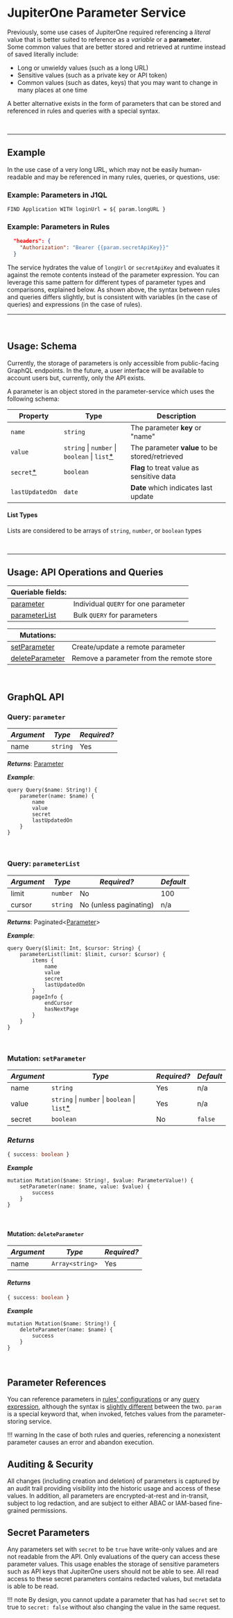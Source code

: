 # JupiterOne Parameter Service

Previously, some use cases of JupiterOne required referencing a *literal* value that is better suited to reference as a *variable* or a **parameter**.  
Some common values that are better stored and retrieved at runtime instead of saved literally include:

 - Long or unwieldy values (such as a long URL)
 - Sensitive values (such as a private key or API token)
 - Common values (such as dates, keys) that you may want to change in many places at one time

 A better alternative exists in the form of parameters that can be stored and referenced in rules and queries with a special syntax.

<br>
<hr>

## Example

In the use case of a very long URL, which may not be easily human-readable and may be referenced in many rules, queries, or questions, use: 

### Example: Parameters in J1QL

```J1QL
FIND Application WITH loginUrl = ${ param.longURL }
```

### Example: Parameters in Rules

```json
  "headers": {
    "Authorization": "Bearer {{param.secretApiKey}}"
  }
```

The service hydrates the value of `longUrl` or `secretApiKey` and evaluates it against the 
remote contents instead of the parameter expression. You can leverage this same pattern for 
different types of parameter types and comparisons, explained below. As shown above, the 
syntax between rules and queries differs slightly, but is consistent with variables (in the
case of queries) and expressions (in the case of rules).
<hr>
<br>

## Usage: Schema

Currently, the storage of parameters is only accessible from public-facing GraphQL endpoints. 
In the future, a user interface will be available to account users but, currently, only the API exists.

A parameter is an object stored in the parameter-service which uses the following schema:


| Property           | Type              | Description                                                                                                                                                         |
| ------------------ | ----------------- | ------------------------------------------------------------------------------------------------------------------------------------------------------------------- |
| `name`               | `string`          | The parameter **key** or "name" |
| `value`          | `string` \| `number` \| `boolean` \| `list`[*](#listtypes)          | The parameter **value** to be stored/retrieved 
| `secret`[*](#secretparameters)              | `boolean`          | **Flag** to treat value as sensitive data |
| `lastUpdatedOn`               | `date`          | **Date** which indicates last update  |

#### List Types 
Lists are considered to be arrays of `string`, `number`, or `boolean` types

<br>

<hr>

## Usage: API Operations and Queries

|Queriable fields:||
|--|--|
| [parameter](#queryparameter)|Individual `QUERY` for one parameter|
|[parameterList](#queryparameterlist)|Bulk `QUERY` for parameters|

|Mutations:||
|--|--|
| [setParameter](#mutationsetparameter)|Create/update a remote parameter|
|[deleteParameter](#mutationdeleteparameter)|Remove a parameter from the remote store|

<br>


## GraphQL API

### Query: `parameter`


|*Argument*|*Type*|*Required?*|
|--|--|--|
| name | `string` | Yes |

***Returns***: [Parameter](#usageschema)

***Example***: 
```gql
query Query($name: String!) {
    parameter(name: $name) {
        name
        value
        secret
        lastUpdatedOn
    }
}
```
<br>

### Query: `parameterList`

|*Argument*|*Type*|*Required?*|*Default*|
|--|--|--|--|
| limit | `number` | No | 100 |
| cursor | `string` | No (unless paginating) | n/a |

***Returns***: Paginated<[Parameter](#usageschema)>

***Example***: 
```gql
query Query($limit: Int, $cursor: String) {
    parameterList(limit: $limit, cursor: $cursor) {
        items {
            name
            value
            secret
            lastUpdatedOn
        }
        pageInfo {
            endCursor
            hasNextPage
        }
    }
}
```
<br>

### Mutation: `setParameter`

|*Argument*|*Type*|*Required?*|*Default*
|--|--|--|--|
| name | `string` |Yes| n/a |
| value | `string` \| `number` \| `boolean` \| `list`[*](#listtypes)  | Yes | n/a
| secret | `boolean` |No| `false` |

### ***Returns***
```ts
{ success: boolean }

```
***Example*** 

```gql
mutation Mutation($name: String!, $value: ParameterValue!) {
    setParameter(name: $name, value: $value) {
        success
    }
}
```

<br>

#### Mutation: `deleteParameter`

|*Argument*|*Type*|*Required?*|
|--|--|--|
| name | `Array<string>` |Yes|

#### ***Returns***
```ts
{ success: boolean }
```
***Example***

```gql
mutation Mutation($name: String!) {
    deleteParameter(name: $name) {
        success
    }
}
```
<br>

## Parameter References

You can reference parameters in [rules' configurations](./schemas/alert-rule.md) or any [query expression](./jupiterone-query-language.md), although the syntax is [slightly different](#example) between the two. `param` is a special keyword that, when invoked, fetches values from the parameter-storing service. 

!!! warning
      In the case of both rules and queries, referencing a nonexistent parameter causes an error and abandon execution.

## Auditing & Security

All changes (including creation and deletion) of parameters is captured by an audit trail providing visibility into the historic usage and access of these values. In addition, all parameters are encrypted-at-rest and in-transit, subject to log redaction, and are subject to either ABAC or IAM-based fine-grained permissions.

## Secret Parameters

Any parameters set with `secret` to be `true` have write-only values and are not readable from the API. Only evaluations of the query can access 
these parameter values.  This usage enables the storage of sensitive parameters such as API keys that JupiterOne users should not be able to see.  All read access to these secret parameters contains redacted values, but metadata is able to be read.

!!! note
    By design, you cannot update a parameter that has had `secret` set to true to `secret: false` without also changing the value in the same request.
